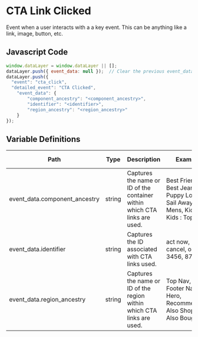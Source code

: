 # CTA Link Clicked

Event when a user interacts with a a key event. This can be anything like a link, image, button, etc.

### 

## Javascript Code
```js
window.dataLayer = window.dataLayer || [];
dataLayer.push({ event_data: null });  // Clear the previous event_data object.
dataLayer.push({
  "event": "cta_click",
  "detailed_event": "CTA Clicked",
    "event_data": {
        "component_ancestry": "<component_ancestry>",
        "identifier": "<identifier>",
        "region_ancestry": "<region_ancestry>"
    }
});
```

## Variable Definitions

|Path|Type|Description|Example|Pattern|Min Length|Max Length|Minimum|Maximum|Multiple Of|
| --- | --- | --- | --- | --- | --- | --- | --- | --- | --- |
|event_data.component_ancestry|string|Captures the name or ID of the container within which CTA links are used.|Best Friends - Best Jeans, Puppy Love, Sail Away, Mens, Kids, Kids : Tops|||||||
|event_data.identifier|string|Captures the ID associated with CTA links used.|act now, cancel, ok, 3456, 8765|||||||
|event_data.region_ancestry|string|Captures the name or ID of the region within which CTA links are used.|Top Nav, Footer Nav, Hero, Recommended, Also Shopped, Also Bought|||||||
